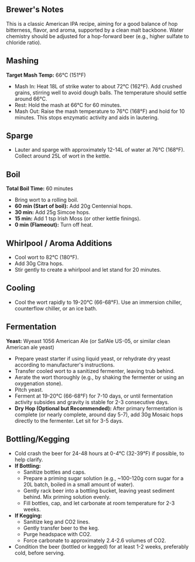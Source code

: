 
## Brewer's Notes
This is a classic American IPA recipe, aiming for a good balance of hop bitterness, flavor, and aroma, supported by a clean malt backbone. Water chemistry should be adjusted for a hop-forward beer (e.g., higher sulfate to chloride ratio).

## Mashing
**Target Mash Temp:** 66°C (151°F)
* Mash In: Heat 18L of strike water to about 72°C (162°F). Add crushed grains, stirring well to avoid dough balls. The temperature should settle around 66°C.
* Rest: Hold the mash at 66°C for 60 minutes.
* Mash Out: Raise the mash temperature to 76°C (168°F) and hold for 10 minutes. This stops enzymatic activity and aids in lautering.

## Sparge
* Lauter and sparge with approximately 12-14L of water at 76°C (168°F). Collect around 25L of wort in the kettle.

## Boil
**Total Boil Time:** 60 minutes
* Bring wort to a rolling boil.
* **60 min (Start of boil):** Add 20g Centennial hops.
* **30 min:** Add 25g Simcoe hops.
* **15 min:** Add 1 tsp Irish Moss (or other kettle finings).
* **0 min (Flameout):** Turn off heat.

## Whirlpool / Aroma Additions
* Cool wort to 82°C (180°F).
* Add 30g Citra hops.
* Stir gently to create a whirlpool and let stand for 20 minutes.

## Cooling
* Cool the wort rapidly to 19-20°C (66-68°F). Use an immersion chiller, counterflow chiller, or an ice bath.

## Fermentation
**Yeast:** Wyeast 1056 American Ale (or SafAle US-05, or similar clean American ale yeast)
* Prepare yeast starter if using liquid yeast, or rehydrate dry yeast according to manufacturer's instructions.
* Transfer cooled wort to a sanitized fermenter, leaving trub behind.
* Aerate the wort thoroughly (e.g., by shaking the fermenter or using an oxygenation stone).
* Pitch yeast.
* Ferment at 19-20°C (66-68°F) for 7-10 days, or until fermentation activity subsides and gravity is stable for 2-3 consecutive days.
* **Dry Hop (Optional but Recommended):** After primary fermentation is complete (or nearly complete, around day 5-7), add 30g Mosaic hops directly to the fermenter. Let sit for 3-5 days.

## Bottling/Kegging
* Cold crash the beer for 24-48 hours at 0-4°C (32-39°F) if possible, to help clarify.
* **If Bottling:**
    * Sanitize bottles and caps.
    * Prepare a priming sugar solution (e.g., ~100-120g corn sugar for a 20L batch, boiled in a small amount of water).
    * Gently rack beer into a bottling bucket, leaving yeast sediment behind. Mix priming solution evenly.
    * Fill bottles, cap, and let carbonate at room temperature for 2-3 weeks.
* **If Kegging:**
    * Sanitize keg and CO2 lines.
    * Gently transfer beer to the keg.
    * Purge headspace with CO2.
    * Force carbonate to approximately 2.4-2.6 volumes of CO2.
* Condition the beer (bottled or kegged) for at least 1-2 weeks, preferably cold, before serving.
